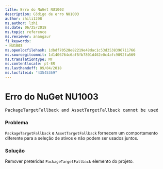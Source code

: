 ```yaml
---
title: Erro do NuGet NU1003
description: Código de erro NU1003
author: zhili1208
ms.author: lzhi
ms.date: 06/25/2018
ms.topic: reference
ms.reviewer: anangaur
f1_keywords:
- NU1003
ms.openlocfilehash: 1dbdf70528e82219e48dac1c53d3538396711766
ms.sourcegitcommit: 1d1406764c6af5fb7801d462e0c4afc9092fa569
ms.translationtype: MT
ms.contentlocale: pt-BR
ms.lasthandoff: 09/04/2018
ms.locfileid: "43545369"
---
```

# <a name="nuget-error-nu1003"></a>Erro do NuGet NU1003

<pre>PackageTargetFallback and AssetTargetFallback cannot be used together. Remove PackageTargetFallback(deprecated) references from the project environment.</pre>

### <a name="issue"></a>Problema
`PackageTargetFallback` e `AssetTargetFallback` fornecem um comportamento diferente para a seleção de ativos e não podem ser usados juntos.

### <a name="solution"></a>Solução
Remover preteridas `PackageTargetFallback` elemento do projeto.